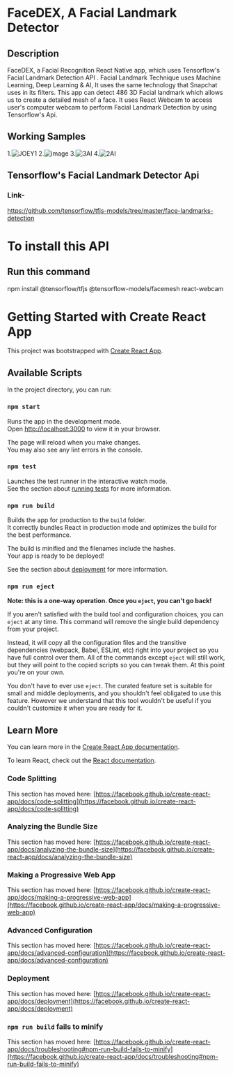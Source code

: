 # FaceDEX, A Facial Landmark Detector
## Description
FaceDEX, a Facial Recognition React Native app, which uses Tensorflow's Facial Landmark Detection API .
Facial Landmark Technique uses Machine Learning, Deep Learning & AI, It uses the same technology that Snapchat uses in its filters.
This app can detect 486 3D Facial landmark which allows us to create a detailed mesh of a face.
It uses React Webcam to access user's computer webcam to perform Facial Landmark Detection by using Tensorflow's Api.


## Working Samples
1.![JOEY1](https://user-images.githubusercontent.com/111369577/192660618-25826c00-0849-4540-af39-0a91885bf2a2.PNG)
2.![image](https://user-images.githubusercontent.com/111369577/192767221-81236b81-f615-4a0a-bf8e-4d57d8cf0ad8.png)
3.![3AI](https://user-images.githubusercontent.com/111369577/192660683-6f10fcf2-91fa-4b9d-82f5-763702efaa85.PNG)
4.![2AI](https://user-images.githubusercontent.com/111369577/192660725-8bed99b0-0c1b-4860-89d0-f0614052f3f8.PNG)


## Tensorflow's Facial Landmark Detector Api
### Link-
https://github.com/tensorflow/tfjs-models/tree/master/face-landmarks-detection

# To install this API
## Run this command
npm install @tensorflow/tfjs  @tensorflow-models/facemesh   react-webcam


# Getting Started with Create React App

This project was bootstrapped with [Create React App](https://github.com/facebook/create-react-app).

## Available Scripts

In the project directory, you can run:

### `npm start`

Runs the app in the development mode.\
Open [http://localhost:3000](http://localhost:3000) to view it in your browser.

The page will reload when you make changes.\
You may also see any lint errors in the console.

### `npm test`

Launches the test runner in the interactive watch mode.\
See the section about [running tests](https://facebook.github.io/create-react-app/docs/running-tests) for more information.

### `npm run build`

Builds the app for production to the `build` folder.\
It correctly bundles React in production mode and optimizes the build for the best performance.

The build is minified and the filenames include the hashes.\
Your app is ready to be deployed!

See the section about [deployment](https://facebook.github.io/create-react-app/docs/deployment) for more information.

### `npm run eject`

**Note: this is a one-way operation. Once you `eject`, you can't go back!**

If you aren't satisfied with the build tool and configuration choices, you can `eject` at any time. This command will remove the single build dependency from your project.

Instead, it will copy all the configuration files and the transitive dependencies (webpack, Babel, ESLint, etc) right into your project so you have full control over them. All of the commands except `eject` will still work, but they will point to the copied scripts so you can tweak them. At this point you're on your own.

You don't have to ever use `eject`. The curated feature set is suitable for small and middle deployments, and you shouldn't feel obligated to use this feature. However we understand that this tool wouldn't be useful if you couldn't customize it when you are ready for it.

## Learn More

You can learn more in the [Create React App documentation](https://facebook.github.io/create-react-app/docs/getting-started).

To learn React, check out the [React documentation](https://reactjs.org/).

### Code Splitting

This section has moved here: [https://facebook.github.io/create-react-app/docs/code-splitting](https://facebook.github.io/create-react-app/docs/code-splitting)

### Analyzing the Bundle Size

This section has moved here: [https://facebook.github.io/create-react-app/docs/analyzing-the-bundle-size](https://facebook.github.io/create-react-app/docs/analyzing-the-bundle-size)

### Making a Progressive Web App

This section has moved here: [https://facebook.github.io/create-react-app/docs/making-a-progressive-web-app](https://facebook.github.io/create-react-app/docs/making-a-progressive-web-app)

### Advanced Configuration

This section has moved here: [https://facebook.github.io/create-react-app/docs/advanced-configuration](https://facebook.github.io/create-react-app/docs/advanced-configuration)

### Deployment

This section has moved here: [https://facebook.github.io/create-react-app/docs/deployment](https://facebook.github.io/create-react-app/docs/deployment)

### `npm run build` fails to minify

This section has moved here: [https://facebook.github.io/create-react-app/docs/troubleshooting#npm-run-build-fails-to-minify](https://facebook.github.io/create-react-app/docs/troubleshooting#npm-run-build-fails-to-minify)
